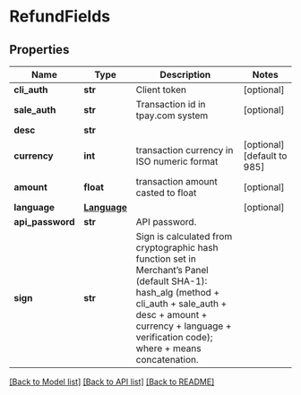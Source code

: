 # RefundFields

## Properties
Name | Type | Description | Notes
------------ | ------------- | ------------- | -------------
**cli_auth** | **str** | Client token | [optional] 
**sale_auth** | **str** | Transaction id in tpay.com system | [optional] 
**desc** | **str** |  | 
**currency** | **int** | transaction currency in ISO numeric format | [optional] [default to 985]
**amount** | **float** | transaction amount casted to float | [optional] 
**language** | [**Language**](Language.md) |  | [optional] 
**api_password** | **str** | API password. | 
**sign** | **str** | Sign is calculated from cryptographic hash function set in Merchant’s Panel (default SHA-1): hash_alg (method + cli_auth + sale_auth + desc + amount + currency + language + verification code); where + means concatenation.  | 

[[Back to Model list]](../README.md#documentation-for-models) [[Back to API list]](../README.md#documentation-for-api-endpoints) [[Back to README]](../README.md)


